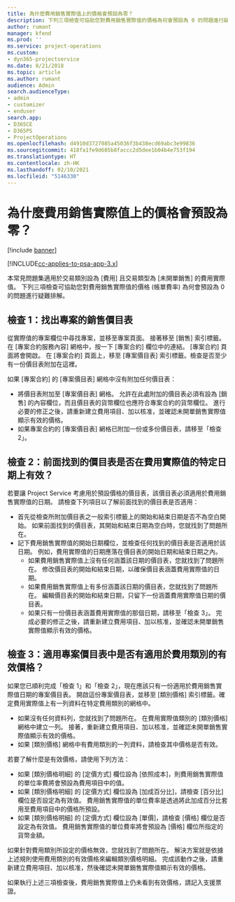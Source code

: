 ```yaml
---
title: 為什麼費用銷售實際值上的價格會預設為零？
description: 下列三項檢查可協助您對費用銷售實際值的價格為何會預設為 0 的問題進行疑難排解。
author: rumant
manager: kfend
ms.prod: ''
ms.service: project-operations
ms.custom:
- dyn365-projectservice
ms.date: 8/21/2018
ms.topic: article
ms.author: rumant
audience: Admin
search.audienceType:
- admin
- customizer
- enduser
search.app:
- D365CE
- D365PS
- ProjectOperations
ms.openlocfilehash: d4910d3727085a45036f3b438ecd69abc3e99836
ms.sourcegitcommit: 418fa1fe9d605b8faccc2d5dee1b04b4e753f194
ms.translationtype: HT
ms.contentlocale: zh-HK
ms.lasthandoff: 02/10/2021
ms.locfileid: "5146330"
---
```

# <a name="why-is-the-price-defaulting-to-zero-on-expense-sales-actuals"></a>為什麼費用銷售實際值上的價格會預設為零？

[!include [banner](../includes/psa-now-project-operations.md)]

[!INCLUDE[cc-applies-to-psa-app-3.x](../includes/cc-applies-to-psa-app-3x.md)]

本常見問題集適用於交易類別設為 [費用] 且交易類型為 [未開單銷售] 的費用實際值。 下列三項檢查可協助您對費用銷售實際值的價格 (帳單費率) 為何會預設為 0 的問題進行疑難排解。

## <a name="check-1-identify-the-sales-price-list-for-project"></a>檢查 1：找出專案的銷售價目表

從實際值的專案欄位中尋找專案，並移至專案頁面。 接著移至 [銷售] 索引標籤。在 [專案合約服務內容] 網格中，按一下 [專案合約] 欄位中的連結。 [專案合約] 頁面將會開啟。 在 [專案合約] 頁面上，移至 [專案價目表] 索引標籤。檢查是否至少有一份價目表附加在這裡。

如果 [專案合約] 的 [專案價目表] 網格中沒有附加任何價目表：

- 將價目表附加至 [專案價目表] 網格。 允許在此處附加的價目表必須有設為 [銷售] 的內容欄位，而且價目表的貨幣欄位也應符合專案合約的貨幣欄位。 進行必要的修正之後，請重新建立費用項目、加以核准，並確認未開單銷售實際值顯示有效的價格。
- 如果專案合約的 [專案價目表] 網格已附加一份或多份價目表，請移至「檢查 2」。

## <a name="check-2-are-any-of-the-price-lists-identified-above-valid-for-the-specific-date-of-the-expense-actual"></a>檢查 2：前面找到的價目表是否在費用實際值的特定日期上有效？

若要讓 Project Service 考慮用於預設價格的價目表，該價目表必須適用於費用銷售實際值的日期。 請檢查下列項目以了解前面找到的價目表是否適用：

- 首先從檢查所附加價目表之一般索引標籤上的開始和結束日期是否不為空白開始。 如果前面找到的價目表，其開始和結束日期為空白時，您就找到了問題所在。 
- 記下費用銷售實際值的開始日期欄位，並檢查任何找到的價目表是否適用於該日期。 例如，費用實際值的日期應落在價目表的開始日期和結束日期之內。 
    - 如果費用銷售實際值上沒有任何涵蓋該日期的價目表，您就找到了問題所在。 修改價目表的開始和結束日期，以確保價目表涵蓋費用實際值的日期。 
    - 如果費用銷售實際值上有多份涵蓋該日期的價目表，您就找到了問題所在。 編輯價目表的開始和結束日期，只留下一份涵蓋費用實際值日期的價目表。 
    - 如果只有一份價目表涵蓋費用實際值的那個日期，請移至「檢查 3」。
完成必要的修正之後，請重新建立費用項目、加以核准，並確認未開單銷售實際值顯示有效的價格。

## <a name="check-3-is-there-a-valid-price-for-the-expense-category-in-the-applicable-project-price-list"></a>檢查 3：適用專案價目表中是否有適用於費用類別的有效價格？ 

如果您已順利完成「檢查 1」和「檢查 2」，現在應該只有一份適用於費用銷售實際值日期的專案價目表。 開啟這份專案價目表，並移至 [類別價格] 索引標籤。確定費用實際值上有一列資料在特定費用類別的網格中。
 
- 如果沒有任何資料列，您就找到了問題所在。 在費用實際值類別的 [類別價格] 網格中建立一列。 接著，重新建立費用項目、加以核准，並確認未開單銷售實際值顯示有效的價格。 
- 如果 [類別價格] 網格中有費用類別的一列資料，請檢查其中價格是否有效。

若要了解什麼是有效價格，請使用下列方法：

- 如果 [類別價格明細] 的 [定價方式] 欄位設為 [依照成本]，則費用銷售實際值的單位率費將會預設為費用項目中的值。
- 如果 [類別價格明細] 的 [定價方式] 欄位設為 [加成百分比]，請檢查 [百分比] 欄位是否設定為有效值。 費用銷售實際值的單位費率是透過將此加成百分比套用至費用項目中的價格所預設。
- 如果 [類別價格明細] 的 [定價方式] 欄位設為 [單價]，請檢查 [價格] 欄位是否設定為有效值。 費用銷售實際值的單位費率將會預設為 [價格] 欄位所指定的貨幣金額。

如果針對費用類別所設定的價格無效，您就找到了問題所在。 解決方案就是依據上述規則使用費用類別的有效價格來編輯類別價格明細。 完成該動作之後，請重新建立費用項目、加以核准，然後確認未開單銷售實際值顯示有效的價格。

如果執行上述三項檢查後，費用銷售實際值上仍未看到有效價格，請記入支援票證。


